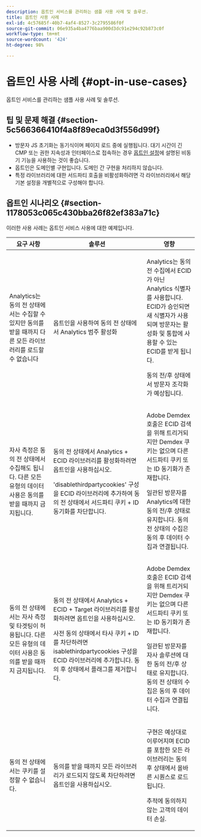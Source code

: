 ```yaml
---
description: 옵트인 서비스를 관리하는 샘플 사용 사례 및 솔루션.
title: 옵트인 사용 사례
exl-id: 4c57685f-40b7-4af4-8527-3c2795586f0f
source-git-commit: 06e935a4ba4776baa900d3dc91e294c92b873c0f
workflow-type: tm+mt
source-wordcount: '424'
ht-degree: 98%

---
```


# 옵트인 사용 사례 {#opt-in-use-cases}

옵트인 서비스를 관리하는 샘플 사용 사례 및 솔루션.

## 팁 및 문제 해결 {#section-5c566366410f4a8f89eca0d3f556d99f}

* 방문자 JS 초기화는 동기식이며 페이지 로드 중에 실행됩니다. 대기 시간이 긴 CMP 또는 권한 지속성과 인터페이스로 접속하는 경우 [옵트인 설정](../../implementation-guides/opt-in-service/getting-started.md#section-cf9ab638780141c9b62dc57cf00b7047)에 설명된 비동기 기능을 사용하는 것이 좋습니다.
* 옵트인은 도메인별 구현입니다. 도메인 간 구현을 처리하지 않습니다.
* 특정 라이브러리에 대한 서드파티 호출을 비활성화하려면 각 라이브러리에서 해당 기본 설정을 개별적으로 구성해야 합니다.

## 옵트인 시나리오 {#section-1178053c065c430bba26f82ef383a71c}

이러한 사용 사례는 옵트인 서비스 사용에 대한 예제입니다.

<table id="table_83C85343611344D8A8315157C1B4240F"> 
 <thead> 
  <tr> 
   <th colname="col1" class="entry"> 요구 사항 </th> 
   <th colname="col2" class="entry"> 솔루션 </th> 
   <th colname="col3" class="entry"> 영향 </th> 
  </tr>
 </thead>
 <tbody> 
  <tr> 
   <td colname="col1"> <p>Analytics는 동의 전 상태에서는 수집할 수 있지만 동의를 받을 때까지 다른 모든 라이브러리를 로드할 수 없습니다 </p> </td> 
   <td colname="col2"> <p>옵트인을 사용하여 동의 전 상태에서 Analytics 범주 활성화 </p> </td> 
   <td colname="col3"> <p>Analytics는 동의 전 수집에서 ECID가 아닌 Analytics 식별자를 사용합니다. ECID가 승인되면 새 식별자가 사용되며 방문자는 활성화 및 통합에 사용할 수 있는 ECID를 받게 됩니다. </p> <p>동의 전/후 상태에서 방문자 조각화가 예상됩니다. </p> </td> 
  </tr> 
  <tr> 
   <td colname="col1"> <p>자사 측정은 동의 전 상태에서 수집해도 됩니다. 다른 모든 유형의 데이터 사용은 동의를 받을 때까지 금지됩니다. </p> </td> 
   <td colname="col2"> <p>동의 전 상태에서 Analytics + ECID 라이브러리를 활성화하려면 옵트인을 사용하십시오. </p> <p>'disablethirdpartycookies' 구성을 ECID 라이브러리에 추가하여 동의 전 상태에서 서드파티 쿠키 + ID 동기화를 차단합니다. </p> </td> 
   <td colname="col3"> <p>Adobe Demdex 호출은 ECID 검색을 위해 트리거되지만 Demdex 쿠키는 없으며 다른 서드파티 쿠키 또는 ID 동기화가 존재합니다. </p> <p>일관된 방문자를 Analytics에 대한 동의 전/후 상태로 유지합니다. 동의 전 상태의 수집은 동의 후 데이터 수집과 연결됩니다. </p> </td> 
  </tr> 
  <tr> 
   <td colname="col1"> <p>동의 전 상태에서는 자사 측정 및 타겟팅이 허용됩니다. 다른 모든 유형의 데이터 사용은 동의를 받을 때까지 금지됩니다. </p> </td> 
   <td colname="col2"> <p>동의 전 상태에서 Analytics + ECID + Target 라이브러리를 활성화하려면 옵트인을 사용하십시오. </p> <p>사전 동의 상태에서 타사 쿠키 + ID를 차단하려면 <span class="codeph">isablethirdpartycookies</span> 구성을 ECID 라이브러리에 추가합니다. 동의 후 상태에서 플래그를 제거합니다. </p> </td> 
   <td colname="col3"> <p>Adobe Demdex 호출은 ECID 검색을 위해 트리거되지만 Demdex 쿠키는 없으며 다른 서드파티 쿠키 또는 ID 동기화가 존재합니다. </p> <p>일관된 방문자를 자사 솔루션에 대한 동의 전/후 상태로 유지합니다. 동의 전 상태의 수집은 동의 후 데이터 수집과 연결됩니다. </p> </td> 
  </tr> 
  <tr> 
   <td colname="col1"> <p>동의 전 상태에서는 쿠키를 설정할 수 없습니다. </p> </td> 
   <td colname="col2"> <p>동의를 받을 때까지 모든 라이브러리가 로드되지 않도록 차단하려면 옵트인을 사용하십시오. </p> </td> 
   <td colname="col3"> <p>구현은 예상대로 이루어지며 ECID를 포함한 모든 라이브러리는 동의 후 상태에서 올바른 시퀀스로 로드됩니다. </p> <p>추적에 동의하지 않는 고객의 데이터 손실. </p> </td> 
  </tr> 
 </tbody> 
</table>

